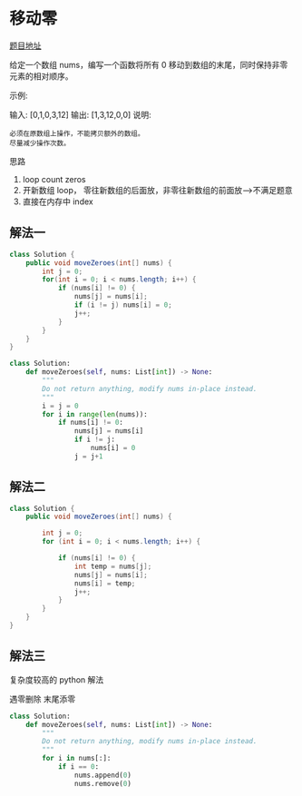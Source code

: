 
# 移动零

[题目地址](https://leetcode-cn.com/problems/move-zeroes/)

给定一个数组 nums，编写一个函数将所有 0 移动到数组的末尾，同时保持非零元素的相对顺序。

示例:

输入: [0,1,0,3,12]
输出: [1,3,12,0,0]
说明:

```
必须在原数组上操作，不能拷贝额外的数组。
尽量减少操作次数。
```

思路

1. loop count zeros
2. 开新数组 loop， 零往新数组的后面放，非零往新数组的前面放-->不满足题意
3. 直接在内存中 index


## 解法一

```Java
class Solution {
    public void moveZeroes(int[] nums) {
        int j = 0;
        for(int i = 0; i < nums.length; i++) {
            if (nums[i] != 0) {
                nums[j] = nums[i];
                if (i != j) nums[i] = 0;
                j++;
            }
        }
    }
}
```

```python
class Solution:
    def moveZeroes(self, nums: List[int]) -> None:
        """
        Do not return anything, modify nums in-place instead.
        """
        i = j = 0
        for i in range(len(nums)):
            if nums[i] != 0:
                nums[j] = nums[i]
                if i != j:
                    nums[i] = 0
                j = j+1
```

## 解法二

```Java
class Solution {
    public void moveZeroes(int[] nums) {

        int j = 0;
        for (int i = 0; i < nums.length; i++) {

            if (nums[i] != 0) {
                int temp = nums[j];
                nums[j] = nums[i];
                nums[i] = temp;
                j++;
            }
        }
    }
}
```

## 解法三

复杂度较高的 python 解法

遇零删除
末尾添零

```python
class Solution:
    def moveZeroes(self, nums: List[int]) -> None:
        """
        Do not return anything, modify nums in-place instead.
        """
        for i in nums[:]:
            if i == 0:
                nums.append(0)
                nums.remove(0)
```